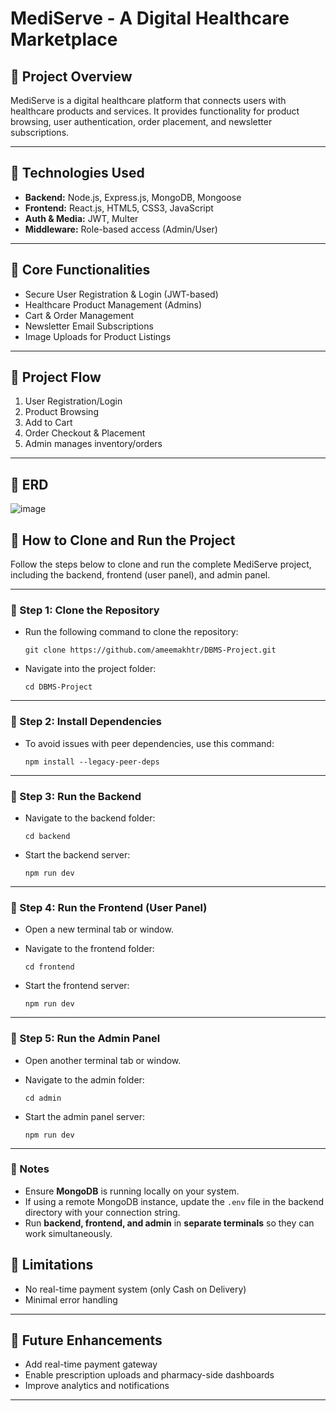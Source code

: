 # MediServe - A Digital Healthcare Marketplace

## 📌 Project Overview
MediServe is a digital healthcare platform that connects users with healthcare products and services. It provides functionality for product browsing, user authentication, order placement, and newsletter subscriptions.

---

## 📘 Technologies Used
- **Backend:** Node.js, Express.js, MongoDB, Mongoose
- **Frontend:** React.js, HTML5, CSS3, JavaScript
- **Auth & Media:** JWT, Multer
- **Middleware:** Role-based access (Admin/User)

---

## 🔧 Core Functionalities
- Secure User Registration & Login (JWT-based)
- Healthcare Product Management (Admins)
- Cart & Order Management
- Newsletter Email Subscriptions
- Image Uploads for Product Listings

---

## 🔄 Project Flow
1. User Registration/Login
2. Product Browsing
3. Add to Cart
4. Order Checkout & Placement
5. Admin manages inventory/orders

---

## 🧩 ERD 
![image](https://github.com/user-attachments/assets/59be5c1c-90a8-4e37-ba3b-5667856cade2)

## 🚀 How to Clone and Run the Project

Follow the steps below to clone and run the complete MediServe project, including the backend, frontend (user panel), and admin panel.

---

### 🔹 Step 1: Clone the Repository


- Run the following command to clone the repository:

  `git clone https://github.com/ameemakhtr/DBMS-Project.git`

- Navigate into the project folder:

  `cd DBMS-Project`

---

### 🔹 Step 2: Install Dependencies

- To avoid issues with peer dependencies, use this command:

  `npm install --legacy-peer-deps`

---

### 🔹 Step 3: Run the Backend

- Navigate to the backend folder:

  `cd backend`



- Start the backend server:

  `npm run dev`

---

### 🔹 Step 4: Run the Frontend (User Panel)

- Open a new terminal tab or window.
- Navigate to the frontend folder:

  `cd frontend`


- Start the frontend server:

  `npm run dev`

---

### 🔹 Step 5: Run the Admin Panel

- Open another terminal tab or window.
- Navigate to the admin folder:

  `cd admin`


- Start the admin panel server:

  `npm run dev`

---

### 📌 Notes

- Ensure **MongoDB** is running locally on your system.
- If using a remote MongoDB instance, update the `.env` file in the backend directory with your connection string.
- Run **backend, frontend, and admin** in **separate terminals** so they can work simultaneously.





## 🚫 Limitations
- No real-time payment system (only Cash on Delivery)
- Minimal error handling

---

## 🚀 Future Enhancements
- Add real-time payment gateway
- Enable prescription uploads and pharmacy-side dashboards
- Improve analytics and notifications

---
